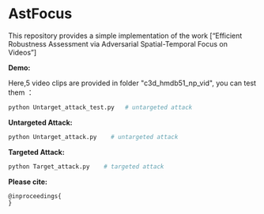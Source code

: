 # AstFocus
This repository provides a simple implementation of the work [“Efficient Robustness Assessment via
Adversarial Spatial-Temporal Focus on Videos”]

**Demo:**

Here,5 video clips are provided in folder "c3d_hmdb51_np_vid", you can test them ：

```python
python Untarget_attack_test.py   # untargeted attack
```

**Untargeted Attack:**

```python
python Untarget_attack.py    # untargeted attack
```

**Targeted Attack:**

```python
python Target_attack.py    # targeted attack
```

**Please cite:**

```
@inproceedings{
}
```



